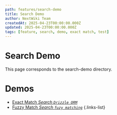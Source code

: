 ```yaml
---
path: features/search-demo
title: Search Demo
author: NextWiki Team
createdAt: 2025-04-23T00:00:00.000Z
updated: 2025-04-23T00:00:00.000Z
tags: [feature, search, demo, exact match, test]
---
```


# Search Demo

This page corresponds to the search-demo directory.

# Demos

- [Exact Match *Search `Drizzle ORM`*](exact-match-page)
- [Fuzzy Match *Search `fuzy matching`*](fuzzy-match-page)
{.links-list}
